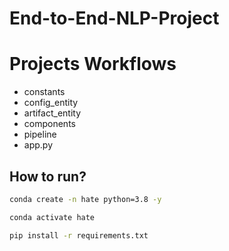 # End-to-End-NLP-Project


# Projects Workflows

- constants
- config_entity
- artifact_entity
- components
- pipeline 
- app.py 

## How to run?

```bash
conda create -n hate python=3.8 -y 
```

```bash
conda activate hate 
```

```bash
pip install -r requirements.txt
```



